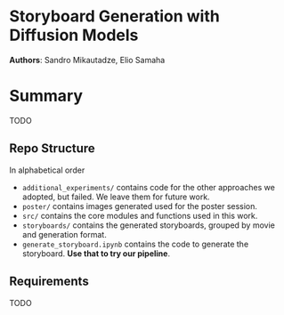 # Storyboard Generation with Diffusion Models

**Authors**: Sandro Mikautadze, Elio Samaha

# Summary

TODO

## **Repo Structure**

In alphabetical order

- `additional_experiments/` contains code for the other approaches we adopted, but failed. We leave them for future work.
- `poster/` contains images generated used for the poster session.
- `src/` contains the core modules and functions used in this work.
- `storyboards/` contains the generated storyboards, grouped by movie and generation format.
- `generate_storyboard.ipynb` contains the code to generate the storyboard. **Use that to try our pipeline**.

## Requirements
TODO